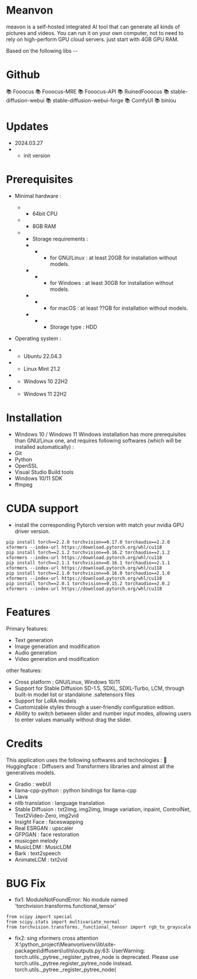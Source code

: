 # Meanvon
meavon is a self-hosted integrated AI tool that can generate all kinds of pictures and videos. You can run it on your own computer, not to need to rely on high-perform GPU cloud servers. just start with 4GB GPU RAM. 

Based on the following libs --
# Github
📚 Fooocus 📚 Fooocus-MRE 📚 Fooocus-API 📚 RuinedFooocus
📚 stable-diffusion-webui 📚 stable-diffusion-webui-forge
📚 ComfyUI
📚 biniou

# Updates
- 2024.03.27
- -  init version

# Prerequisites
- Minimal hardware :
  - - 64bit CPU
  - - 8GB RAM
  - - Storage requirements :
    - - - for GNU/Linux : at least 20GB for installation without models.
    - - - for Windows : at least 30GB for installation without models.
    - - - for macOS : at least ??GB for installation without models.
     - - - Storage type : HDD

- Operating system :
- - Ubuntu 22.04.3
- - Linux Mint 21.2
- - Windows 10 22H2
- - Windows 11 22H2


# Installation
- Windows 10 / Windows 11
Windows installation has more prerequisites than GNU/Linux one, and requires following softwares (which will be installed automatically) :
- Git
- Python
- OpenSSL
- Visual Studio Build tools
- Windows 10/11 SDK
- ffmpeg

# CUDA support
- install the corresponding Pytorch version with match your nvidia GPU driver version.
```pip install torch torchvision torchaudio xformers --index-url https://download.pytorch.org/whl/cu118
pip install torch==2.2.0 torchvision==0.17.0 torchaudio==2.2.0 xformers --index-url https://download.pytorch.org/whl/cu118
pip install torch==2.1.2 torchvision==0.16.2 torchaudio==2.1.2 xformers --index-url https://download.pytorch.org/whl/cu118
pip install torch==2.1.1 torchvision==0.16.1 torchaudio==2.1.1 xformers --index-url https://download.pytorch.org/whl/cu118
pip install torch==2.1.0 torchvision==0.16.0 torchaudio==2.1.0 xformers --index-url https://download.pytorch.org/whl/cu118
pip install torch==2.0.1 torchvision==0.15.2 torchaudio==2.0.2 xformers --index-url https://download.pytorch.org/whl/cu118
```
# Features
Primary features:

- Text generation
- Image generation and modification
- Audio generation
- Video generation and modification

other features:
- Cross platform : GNU/Linux, Windows 10/11
- Support for Stable Diffusion SD-1.5, SDXL, SDXL-Turbo, LCM, through built-in model list or standalone .safetensors files
- Support for LoRA models
- Customizable styles through a user-friendly configuration edition.
- Ability to switch between slider and number input modes, allowing users to enter values manually without drag the slider.


# Credits
This application uses the following softwares and technologies :
🤗 Huggingface : Diffusers and Transformers libraries and almost all the generatives models.
* Gradio : webUI
* llama-cpp-python : python bindings for llama-cpp
* Llava
* nllb translation : language translation
* Stable Diffusion : txt2img, img2img, Image variation, inpaint, ControlNet, Text2Video-Zero, img2vid
* Insight Face : faceswapping
* Real ESRGAN : upscaler
* GFPGAN : face restoration
* musicgen melody
* MusicLDM : MusicLDM
* Bark : text2speech
* AnimateLCM : txt2vid

# BUG Fix
- fix1:
ModuleNotFoundError: No module named 'torchvision.transforms.functional_tensor'
```
from scipy import special
from scipy.stats import multivariate_normal
from torchvision.transforms._functional_tensor import rgb_to_grayscale
```

- fix2:
sing xformers cross attention
X:\python_project\Meanvon\venv\lib\site-packages\diffusers\utils\outputs.py:63: UserWarning: torch.utils._pytree._register_pytree_node is deprecated. Please use torch.utils._pytree.register_pytree_node instead.
  torch.utils._pytree._register_pytree_node(

